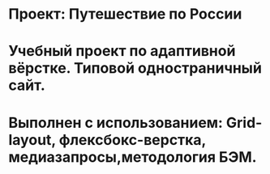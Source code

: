 # Проект: Путешествие по России

# Учебный проект по адаптивной вёрстке. Типовой одностраничный сайт.

# Выполнен с использованием: Grid-layout, флексбокс-верстка, медиазапросы,методология БЭМ.
